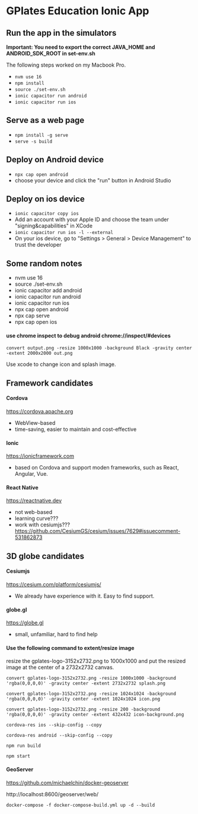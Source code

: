 # GPlates Education Ionic App

## Run the app in the simulators

**Important: You need to export the correct JAVA_HOME and ANDROID_SDK_ROOT in set-env.sh**

The following steps worked on my Macbook Pro.

- `nvm use 16`
- `npm install`
- `source ./set-env.sh`
- `ionic capacitor run android`
- `ionic capacitor run ios`

## Serve as a web page

- `npm install -g serve`
- `serve -s build`

## Deploy on Android device

- `npx cap open android`
- choose your device and click the "run" button in Android Studio

## Deploy on ios device

- `ionic capacitor copy ios`
- Add an account with your Apple ID and choose the team under "signing&capabilities" in XCode
- `ionic capacitor run ios -l --external`
- On your ios device, go to "Settings > General > Device Management" to trust the developer

## Some random notes

* nvm use 16
* source ./set-env.sh
* ionic capacitor add android
* ionic capacitor run android
* ionic capacitor run ios
* npx cap open android
* npx cap serve
* npx cap open ios

#### use chrome inspect to debug android chrome://inspect/#devices

`convert output.png -resize 1000x1000 -background Black -gravity center -extent 2000x2000 out.png`

Use xcode to change icon and splash image.

## Framework candidates

#### Cordova

https://cordova.apache.org

* WebView-based
* time-saving, easier to maintain and cost-effective

#### Ionic

https://ionicframework.com

* based on Cordova and support moden frameworks, such as React, Angular, Vue.

#### React Native

https://reactnative.dev

* not web-based
* learning curve???
* work with cesiumjs??? https://github.com/CesiumGS/cesium/issues/7629#issuecomment-531862873


## 3D globe candidates

#### Cesiumjs

https://cesium.com/platform/cesiumjs/

* We already have experience with it. Easy to find support.

#### globe.gl

https://globe.gl

* small, unfamiliar, hard to find help


#### Use the following command to extent/resize image

resize the gplates-logo-3152x2732.png to 1000x1000 and put the resized image at the center of a 2732x2732 canvas.

`convert gplates-logo-3152x2732.png -resize 1000x1000 -background 'rgba(0,0,0,0)' -gravity center -extent 2732x2732 splash.png`

`convert gplates-logo-3152x2732.png -resize 1024x1024 -background 'rgba(0,0,0,0)' -gravity center -extent 1024x1024 icon.png`

`convert gplates-logo-3152x2732.png -resize 200 -background 'rgba(0,0,0,0)' -gravity center -extent 432x432 icon-background.png` 

`cordova-res ios --skip-config --copy`

`cordova-res android --skip-config --copy`

`npm run build`

`npm start`

#### GeoServer

https://github.com/michaelchin/docker-geoserver

http://localhost:8600/geoserver/web/

`docker-compose -f docker-compose-build.yml up -d --build`



